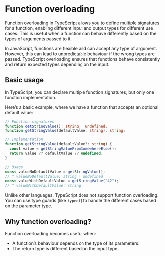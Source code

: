 # Function overloading

Function overloading in TypeScript allows you to define multiple signatures for a function, enabling different input and output types for different use cases. This is useful when a function can behave differently based on the types of arguments passed to it.

In JavaScript, functions are flexible and can accept any type of argument. However, this can lead to unpredictable behaviour if the wrong types are passed. TypeScript overloading ensures that functions behave consistently and return expected types depending on the input.

## Basic usage

In TypeScript, you can declare multiple function signatures, but only one function implementation.

Here’s a basic example, where we have a function that accepts an optional default value:

```ts
// Function signatures
function getStringValue(): string | undefined;
function getStringValue(defaultValue: string): string;

// Implementation
function getStringValue(defaultValue?: string) {
  const value = getStringValueFromSomewhereElse();
  return value ?? defaultValue ?? undefined;
}

// Usage
const valueNoDefaultValue = getStringValue();
// ^ valueNoDefaultValue: string | undefined
const valueWithDefaultValue = getStringValue("42");
// ^ valueWithDefaultValue: string
```

Unlike other languages, TypeScript does not support function overloading. You can use type guards (like `typeof`) to handle the different cases based on the parameter type.

## Why function overloading?

Function overloading becomes useful when:

- A function’s behaviour depends on the type of its parameters.
- The return type is different based on the input type.
